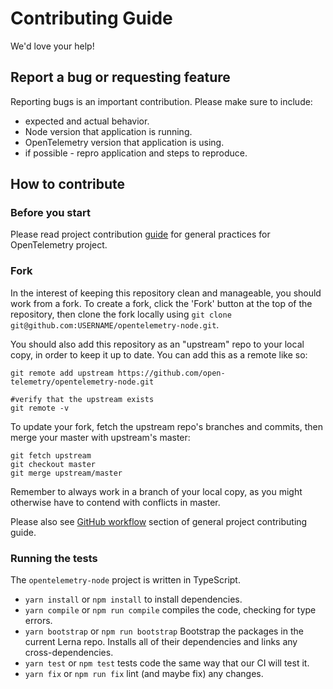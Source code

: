 # Contributing Guide

We'd love your help!

## Report a bug or requesting feature

Reporting bugs is an important contribution. Please make sure to include:

- expected and actual behavior.
- Node version that application is running.
- OpenTelemetry version that application is using.
- if possible - repro application and steps to reproduce.

## How to contribute

### Before you start

Please read project contribution
[guide](https://github.com/open-telemetry/community/blob/master/CONTRIBUTING.md)
for general practices for OpenTelemetry project.

### Fork

In the interest of keeping this repository clean and manageable, you should work from a fork. To create a fork, click the 'Fork' button at the top of the repository, then clone the fork locally using `git clone git@github.com:USERNAME/opentelemetry-node.git`.

You should also add this repository as an "upstream" repo to your local copy, in order to keep it up to date. You can add this as a remote like so:
```
git remote add upstream https://github.com/open-telemetry/opentelemetry-node.git

#verify that the upstream exists
git remote -v
```

To update your fork, fetch the upstream repo's branches and commits, then merge your master with upstream's master:
```
git fetch upstream
git checkout master
git merge upstream/master
```

Remember to always work in a branch of your local copy, as you might otherwise have to contend with conflicts in master.

Please also see [GitHub workflow](https://github.com/open-telemetry/community/blob/master/CONTRIBUTING.md#github-workflow) section of general project contributing guide.

### Running the tests

The `opentelemetry-node` project is written in TypeScript.

- `yarn install` or `npm install` to install dependencies.
- `yarn compile` or `npm run compile` compiles the code, checking for type errors.
- `yarn bootstrap` or `npm run bootstrap` Bootstrap the packages in the current Lerna repo. Installs all of their dependencies and links any cross-dependencies.
- `yarn test` or `npm test` tests code the same way that our CI will test it.
- `yarn fix` or `npm run fix` lint (and maybe fix) any changes.
